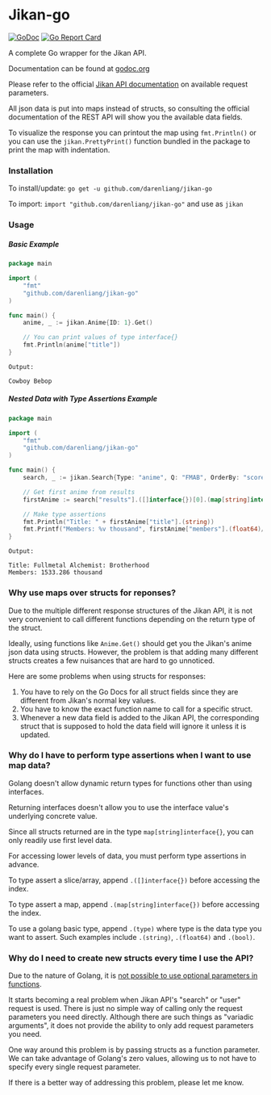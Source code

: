 # Jikan-go

[![GoDoc](https://godoc.org/github.com/darenliang/jikan-go?status.svg)](https://godoc.org/github.com/darenliang/jikan-go)
[![Go Report Card](https://goreportcard.com/badge/github.com/darenliang/jikan-go)](https://goreportcard.com/report/github.com/darenliang/jikan-go)

A complete Go wrapper for the Jikan API.

Documentation can be found at [godoc.org](https://godoc.org/github.com/darenliang/jikan-go)

Please refer to the official [Jikan API documentation](https://jikan.docs.apiary.io) on available request parameters.

All json data is put into maps instead of structs, so consulting the official documentation of the REST API will show you the available data fields.

To visualize the response you can printout the map using `fmt.Println()` or you can use the `jikan.PrettyPrint()` function bundled in the package to print the map with indentation.

### Installation

To install/update: `go get -u github.com/darenliang/jikan-go`

To import: `import "github.com/darenliang/jikan-go"` and use as `jikan`

### Usage

##### Basic Example
```go
package main

import (
	"fmt"
	"github.com/darenliang/jikan-go"
)

func main() {
	anime, _ := jikan.Anime{ID: 1}.Get()

	// You can print values of type interface{}
	fmt.Println(anime["title"])
}
```
```
Output:

Cowboy Bebop
```
##### Nested Data with Type Assertions Example
```go
package main

import (
	"fmt"
	"github.com/darenliang/jikan-go"
)

func main() {
	search, _ := jikan.Search{Type: "anime", Q: "FMAB", OrderBy: "score"}.Get()

	// Get first anime from results
	firstAnime := search["results"].([]interface{})[0].(map[string]interface{})

	// Make type assertions
	fmt.Println("Title: " + firstAnime["title"].(string))
	fmt.Printf("Members: %v thousand", firstAnime["members"].(float64)/1000)
}
```
```
Output:

Title: Fullmetal Alchemist: Brotherhood
Members: 1533.286 thousand
```
### Why use maps over structs for reponses?
Due to the multiple different response structures of the Jikan API, it is not very convenient to call different functions depending on the return type of the struct.

Ideally, using functions like `Anime.Get()` should get you the Jikan's anime json data using structs. However, the problem is that adding many different structs creates a few nuisances that are hard to go unnoticed.

Here are some problems when using structs for responses:

1. You have to rely on the Go Docs for all struct fields since they are different from Jikan's normal key values.
2. You have to know the exact function name to call for a specific struct.
3. Whenever a new data field is added to the Jikan API, the corresponding struct that is supposed to hold the data field will ignore it unless it is updated.

### Why do I have to perform type assertions when I want to use map data?
Golang doesn't allow dynamic return types for functions other than using interfaces.

Returning interfaces doesn't allow you to use the interface value's underlying concrete value.

Since all structs returned are in the type `map[string]interface{}`, you can only readily use first level data.

For accessing lower levels of data, you must perform type assertions in advance.

To type assert a slice/array, append `.([]interface{})` before accessing the index.

To type assert a map, append `.(map[string]interface{})` before accessing the index.

To use a golang basic type, append `.(type)` where type is the data type you want to assert. Such examples include `.(string)`, `.(float64)` and `.(bool)`.

### Why do I need to create new structs every time I use the API?
Due to the nature of Golang, it is [not possible to use optional parameters in functions](https://golang.org/doc/faq#overloading).

It starts becoming a real problem when Jikan API's "search" or "user" request is used. There is just no simple way of calling only the request parameters you need directly. Although there are such things as "variadic arguments", it does not provide the ability to only add request parameters you need.

One way around this problem is by passing structs as a function parameter. We can take advantage of Golang's zero values, allowing us to not have to specify every single request parameter.

If there is a better way of addressing this problem, please let me know.
